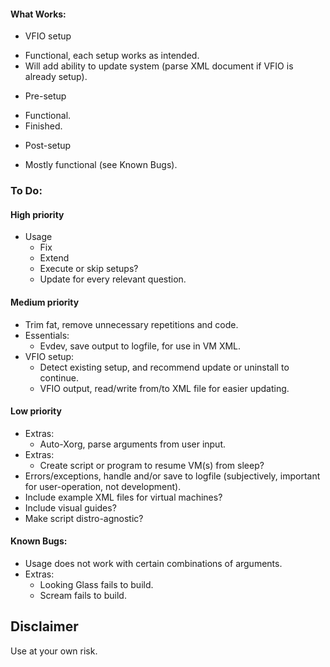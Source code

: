 #### What Works:
* VFIO setup
- Functional, each setup works as intended.
- Will add ability to update system (parse XML document if VFIO is already setup).
* Pre-setup
- Functional.
- Finished.
* Post-setup
- Mostly functional (see Known Bugs).

### To Do:
#### High priority
* Usage
    - Fix
    - Extend
    - Execute or skip setups?
    - Update for every relevant question.

#### Medium priority
* Trim fat, remove unnecessary repetitions and code.
* Essentials:
    - Evdev, save output to logfile, for use in VM XML.
* VFIO setup:
    - Detect existing setup, and recommend update or uninstall to continue.
    - VFIO output, read/write from/to XML file for easier updating.

#### Low priority
* Extras:
    - Auto-Xorg, parse arguments from user input.
* Extras:
    - Create script or program to resume VM(s) from sleep?
* Errors/exceptions, handle and/or save to logfile (subjectively, important for user-operation, not development).
* Include example XML files for virtual machines?
* Include visual guides?
* Make script distro-agnostic?

#### Known Bugs:
* Usage does not work with certain combinations of arguments.
* Extras:
    - Looking Glass fails to build.
    - Scream fails to build.

## Disclaimer
Use at your own risk.